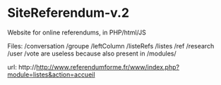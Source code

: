 # SiteReferendum-v.2
Website for online referendums, in PHP/html/JS

Files:
/conversation
/groupe
/leftColumn
/listeRefs
/listes
/ref
/research
/user
/vote
are useless because also present in /modules/

url:
http://http://www.referendumforme.fr/www/index.php?module=listes&action=accueil

